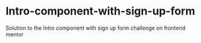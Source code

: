 # Intro-component-with-sign-up-form
Solution to the Intro component with sign up form challenge on frontend mentor
